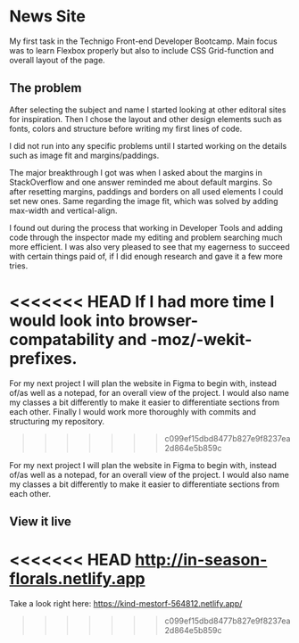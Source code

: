 # News Site

My first task in the Technigo Front-end Developer Bootcamp. Main focus was to learn Flexbox properly but also to include CSS Grid-function and overall layout of the page.

## The problem

After selecting the subject and name I started looking at other editoral sites for inspiration. Then I chose the layout and other design elements such as fonts, colors and structure before writing my first lines of code.

I did not run into any specific problems until I started working on the details such as image fit and margins/paddings.

The major breakthrough I got was when I asked about the margins in StackOverflow and one answer reminded me about default margins. So after resetting margins, paddings and borders on all used elements I could set new ones. Same regarding the image fit, which was solved by adding max-width and vertical-align.

I found out during the process that working in Developer Tools and adding code through the inspector made my editing and problem searching much more efficient. I was also very pleased to see that my eagerness to succeed with certain things paid of, if I did enough research and gave it a few more tries.

<<<<<<< HEAD
If I had more time I would look into browser-compatability and -moz/-wekit-prefixes.
=======
For my next project I will plan the website in Figma to begin with, instead of/as well as a notepad, for an overall view of the project. I would also name my classes a bit differently to make it easier to differentiate sections from each other. Finally I would work more thoroughly with commits and structuring my repository.
>>>>>>> c099ef15dbd8477b827e9f8237ea2d864e5b859c

For my next project I will plan the website in Figma to begin with, instead of/as well as a notepad, for an overall view of the project. I would also name my classes a bit differently to make it easier to differentiate sections from each other.

## View it live

<<<<<<< HEAD
http://in-season-florals.netlify.app
=======
Take a look right here: https://kind-mestorf-564812.netlify.app/
>>>>>>> c099ef15dbd8477b827e9f8237ea2d864e5b859c
